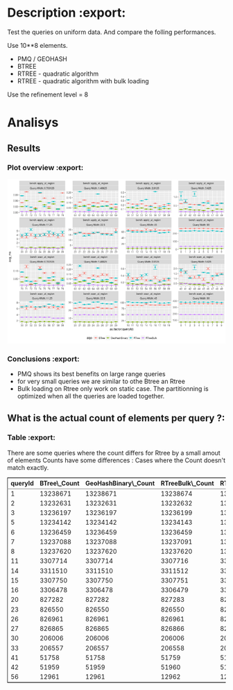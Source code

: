 
# Description     :export:

Test the queries on uniform data. 
And compare the folling performances.

Use 10\*\*8 elements. 

-   PMQ / GEOHASH
-   BTREE
-   RTREE - quadratic algorithm
-   RTREE - quadratic algorithm with bulk loading

Use the refinement level = 8 


# Analisys


## Results


### Plot overview     :export:

![img](./img/overview_query_region.png)


### Conclusions     :export:

-   PMQ shows its best benefits on large range queries
-   for very small queries we are similar to othe Btree an Rtree
-   Bulk loading on Rtree only work on static case. The partitionning is optimized when all the queries are loaded together.


## What is the actual count of elements per query ?:


### Table     :export:

There are some queries where the count differs for Rtree by a small amout of elements
Counts have some differences :
Cases where the Count doesn't match exactly. 

<table border="2" cellspacing="0" cellpadding="6" rules="groups" frame="hsides">


<colgroup>
<col  class="org-right" />

<col  class="org-right" />

<col  class="org-right" />

<col  class="org-right" />

<col  class="org-right" />

<col  class="org-right" />
</colgroup>
<thead>
<tr>
<th scope="col" class="org-right">queryId</th>
<th scope="col" class="org-right">BTree\_Count</th>
<th scope="col" class="org-right">GeoHashBinary\_Count</th>
<th scope="col" class="org-right">RTreeBulk\_Count</th>
<th scope="col" class="org-right">RTree\_Count</th>
<th scope="col" class="org-right">Var</th>
</tr>
</thead>

<tbody>
<tr>
<td class="org-right">1</td>
<td class="org-right">13238671</td>
<td class="org-right">13238671</td>
<td class="org-right">13238674</td>
<td class="org-right">13238672</td>
<td class="org-right">2</td>
</tr>


<tr>
<td class="org-right">2</td>
<td class="org-right">13232631</td>
<td class="org-right">13232631</td>
<td class="org-right">13232632</td>
<td class="org-right">13232632</td>
<td class="org-right">0.333</td>
</tr>


<tr>
<td class="org-right">3</td>
<td class="org-right">13236197</td>
<td class="org-right">13236197</td>
<td class="org-right">13236199</td>
<td class="org-right">13236199</td>
<td class="org-right">1.333</td>
</tr>


<tr>
<td class="org-right">5</td>
<td class="org-right">13234142</td>
<td class="org-right">13234142</td>
<td class="org-right">13234143</td>
<td class="org-right">13234143</td>
<td class="org-right">0.333</td>
</tr>


<tr>
<td class="org-right">6</td>
<td class="org-right">13236459</td>
<td class="org-right">13236459</td>
<td class="org-right">13236459</td>
<td class="org-right">13236456</td>
<td class="org-right">2.25</td>
</tr>


<tr>
<td class="org-right">7</td>
<td class="org-right">13237088</td>
<td class="org-right">13237088</td>
<td class="org-right">13237091</td>
<td class="org-right">13237091</td>
<td class="org-right">3</td>
</tr>


<tr>
<td class="org-right">8</td>
<td class="org-right">13237620</td>
<td class="org-right">13237620</td>
<td class="org-right">13237620</td>
<td class="org-right">13237617</td>
<td class="org-right">2.25</td>
</tr>


<tr>
<td class="org-right">11</td>
<td class="org-right">3307714</td>
<td class="org-right">3307714</td>
<td class="org-right">3307716</td>
<td class="org-right">3307716</td>
<td class="org-right">1.333</td>
</tr>


<tr>
<td class="org-right">14</td>
<td class="org-right">3311510</td>
<td class="org-right">3311510</td>
<td class="org-right">3311512</td>
<td class="org-right">3311512</td>
<td class="org-right">1.333</td>
</tr>


<tr>
<td class="org-right">15</td>
<td class="org-right">3307750</td>
<td class="org-right">3307750</td>
<td class="org-right">3307751</td>
<td class="org-right">3307749</td>
<td class="org-right">0.667</td>
</tr>


<tr>
<td class="org-right">16</td>
<td class="org-right">3306478</td>
<td class="org-right">3306478</td>
<td class="org-right">3306479</td>
<td class="org-right">3306480</td>
<td class="org-right">0.917</td>
</tr>


<tr>
<td class="org-right">20</td>
<td class="org-right">827282</td>
<td class="org-right">827282</td>
<td class="org-right">827283</td>
<td class="org-right">827283</td>
<td class="org-right">0.333</td>
</tr>


<tr>
<td class="org-right">23</td>
<td class="org-right">826550</td>
<td class="org-right">826550</td>
<td class="org-right">826550</td>
<td class="org-right">826549</td>
<td class="org-right">0.25</td>
</tr>


<tr>
<td class="org-right">26</td>
<td class="org-right">826961</td>
<td class="org-right">826961</td>
<td class="org-right">826961</td>
<td class="org-right">826960</td>
<td class="org-right">0.25</td>
</tr>


<tr>
<td class="org-right">27</td>
<td class="org-right">826865</td>
<td class="org-right">826865</td>
<td class="org-right">826866</td>
<td class="org-right">826866</td>
<td class="org-right">0.333</td>
</tr>


<tr>
<td class="org-right">30</td>
<td class="org-right">206006</td>
<td class="org-right">206006</td>
<td class="org-right">206006</td>
<td class="org-right">206005</td>
<td class="org-right">0.25</td>
</tr>


<tr>
<td class="org-right">33</td>
<td class="org-right">206557</td>
<td class="org-right">206557</td>
<td class="org-right">206558</td>
<td class="org-right">206558</td>
<td class="org-right">0.333</td>
</tr>


<tr>
<td class="org-right">41</td>
<td class="org-right">51758</td>
<td class="org-right">51758</td>
<td class="org-right">51759</td>
<td class="org-right">51759</td>
<td class="org-right">0.333</td>
</tr>


<tr>
<td class="org-right">42</td>
<td class="org-right">51959</td>
<td class="org-right">51959</td>
<td class="org-right">51960</td>
<td class="org-right">51960</td>
<td class="org-right">0.333</td>
</tr>


<tr>
<td class="org-right">56</td>
<td class="org-right">12961</td>
<td class="org-right">12961</td>
<td class="org-right">12962</td>
<td class="org-right">12962</td>
<td class="org-right">0.333</td>
</tr>
</tbody>
</table>

